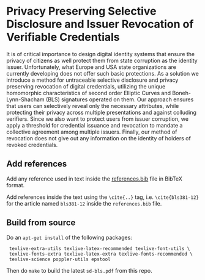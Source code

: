 # Privacy Preserving Selective Disclosure and Issuer Revocation of Verifiable Credentials


It is of critical importance to design digital identity systems that
ensure the privacy of citizens as well protect them from state
corruption as the identity issuer. Unfortunately, what Europe and USA
state organizations are currently developing does not offer such basic
protections. As a solution we introduce a method for untraceable
selective disclosure and privacy preserving revocation of digital
credentials, utilizing the unique homomorphic characteristics of
second order Elliptic Curves and Boneh-Lynn-Shacham (BLS) signatures
operated on them. Our approach ensures that users can selectively
reveal only the necessary attributes, while protecting their privacy
across multiple presentations and against colluding verifiers. Since
we also want to protect users from issuer corruption, we apply a
threshold for credential issuance and revocation to mandate a
collective agreement among multiple issuers. Finally, our method of
revocation does not give out any information on the identity of
holders of revoked credentials.

## Add references

Add any reference used in text inside the [references.bib](https://github.com/dyne/sd-bls/blob/master/references.bib) file in BibTeX format.

Add references inside the text using the `\cite{..}` tag, i.e. `\cite{bls381-12}` for the article named `bls381-12` inside the `references.bib` file.


## Build from source

Do an `apt-get install` of the following packages:
```
 texlive-extra-utils texlive-latex-recommended texlive-font-utils \
 texlive-fonts-extra texlive-latex-extra texlive-fonts-recommended \
 texlive-science poppler-utils epstool
```

Then do `make` to build the latest `sd-bls.pdf` from this repo.
